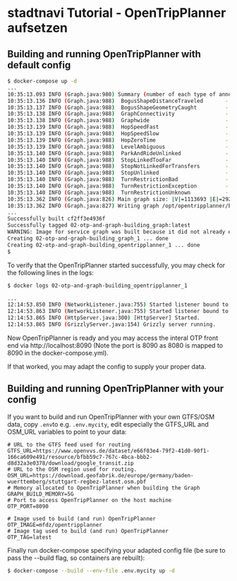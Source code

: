 # stadtnavi Tutorial - OpenTripPlanner aufsetzen


## Building and running OpenTripPlanner with default config

```sh
$ docker-compose up -d
...
10:35:13.093 INFO (Graph.java:980) Summary (number of each type of annotation):
10:35:13.136 INFO (Graph.java:988) 	BogusShapeDistanceTraveled       -      866
10:35:13.137 INFO (Graph.java:988) 	BogusShapeGeometryCaught         -       99
10:35:13.138 INFO (Graph.java:988) 	GraphConnectivity                -     7037
10:35:13.138 INFO (Graph.java:988) 	Graphwide                        -        1
10:35:13.139 INFO (Graph.java:988) 	HopSpeedFast                     -    23461
10:35:13.139 INFO (Graph.java:988) 	HopSpeedSlow                     -       39
10:35:13.139 INFO (Graph.java:988) 	HopZeroTime                      -    33549
10:35:13.139 INFO (Graph.java:988) 	LevelAmbiguous                   -      753
10:35:13.140 INFO (Graph.java:988) 	ParkAndRideUnlinked              -       12
10:35:13.140 INFO (Graph.java:988) 	StopLinkedTooFar                 -      191
10:35:13.140 INFO (Graph.java:988) 	StopNotLinkedForTransfers        -      643
10:35:13.140 INFO (Graph.java:988) 	StopUnlinked                     -      573
10:35:13.140 INFO (Graph.java:988) 	TurnRestrictionBad               -      496
10:35:13.140 INFO (Graph.java:988) 	TurnRestrictionException         -      106
10:35:13.140 INFO (Graph.java:988) 	TurnRestrictionUnknown           -       59
10:35:13.362 INFO (Graph.java:826) Main graph size: |V|=1113693 |E|=2926193
10:35:13.362 INFO (Graph.java:827) Writing graph /opt/opentripplanner/build/default/Graph.obj ...
...
Successfully built cf2ff3e4936f
Successfully tagged 02-otp-and-graph-building_graph:latest
WARNING: Image for service graph was built because it did not already exist. To rebuild this image you must use `docker-compose build` or `docker-compose up --build`.
Creating 02-otp-and-graph-building_graph_1 ... done
Creating 02-otp-and-graph-building_opentripplanner_1 ... done
$
```

To verify that the OpenTripPlanner started successfully, you may check for the following lines in the logs:
```sh
$ docker logs 02-otp-and-graph-building_opentripplanner_1

...
12:14:53.850 INFO (NetworkListener.java:755) Started listener bound to [0.0.0.0:8080]
12:14:53.863 INFO (NetworkListener.java:755) Started listener bound to [0.0.0.0:8081]
12:14:53.865 INFO (HttpServer.java:300) [HttpServer] Started.
12:14:53.865 INFO (GrizzlyServer.java:154) Grizzly server running.
```

Now OpenTripPlanner is ready and you may access the interal OTP front end via http://localhost:8090 (Note the port is 8090 as 8080 is mapped to 8090 in the docker-compose.yml).

If that worked, you may adapt the config to supply your proper data.

## Building and running OpenTripPlanner with your config

If you want to build and run OpenTripPlanner with your own GTFS/OSM data, copy `.env`to e.g. `.env.mycity`, edit especially the GTFS_URL and OSM_URL variables to point to your data:

```
# URL to the GTFS feed used for routing
GTFS_URL=https://www.openvvs.de/dataset/e66f03e4-79f2-41d0-90f1-166ca609e491/resource/bfbb59c7-767c-4bca-bbb2-d8d32a3e0378/download/google_transit.zip
# URL to the OSM region used for routing.
OSM_URL=https://download.geofabrik.de/europe/germany/baden-wuerttemberg/stuttgart-regbez-latest.osm.pbf
# Memory allocated to OpenTripPlanner when building the Graph
GRAPH_BUILD_MEMORY=5G
# Port to access OpenTripPlanner on the host machine
OTP_PORT=8090

# Image used to build (and run) OpenTripPlanner
OTP_IMAGE=mfdz/opentripplanner
# Image tag used to build (and run) OpenTripPlanner
OTP_TAG=latest
```

Finally run docker-compose specifying your adapted config file (be sure to pass the --build flag, so containers are rebuilt):

```sh
$ docker-compose --build --env-file .env.mycity up -d
```
